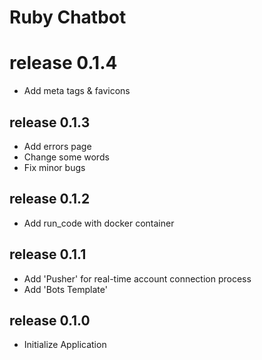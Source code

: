 # Ruby Chatbot

# release 0.1.4
- Add meta tags & favicons

## release 0.1.3
- Add errors page
- Change some words
- Fix minor bugs

## release 0.1.2
- Add run_code with docker container

## release 0.1.1
- Add 'Pusher' for real-time account connection process
- Add 'Bots Template'

## release 0.1.0
- Initialize Application


